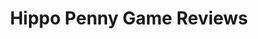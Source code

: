 ---
title: Hippo Penny Game Reviews
layout: scoredetail
permalink: /meta-score/freedom-force
header:
  teaser: /assets/images/freedom-force.jpg
  video:
    id: 8x1tOVJs5y0
    provider: youtube
---